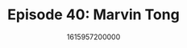 ---
templateKey: podcast-episode
public: true
url: podcast/episode-40-marvin-tong
title: " Episode 40: Marvin Tong "
description:  We go down the rabbit hole with Marvin Tong, co-founder, and CEO of Phala Network. We take a deep dive into how companies can leverage big data, the role of confidential computing, and how Phala is bringing on-chain privacy to the Polkadot ecosystem. 
date: 1615957200000
featuredimage: /img/podcast/MarvinTong_Webpage.jpg
socialimage: https://www.orchid.com/assets/img/podcast/MarvinTong_Social.png
platformurls:
 - https://podcasts.apple.com/us/podcast/confidential-computing-future-security-marvin-tong/id1516705670?i=1000513437821
 - https://open.spotify.com/episode/307jMEW8HW8bujSexA2D3f
 - https://www.stitcher.com/show/follow-the-white-rabbit/episode/confidential-computing-and-the-future-of-security-with-marvin-tong-82465171
 - https://castbox.fm/episode/Confidential-Computing-and-the-Future-of-Security-with-Marvin-Tong-id2954358-id365036702
 - 
 - https://www.podbean.com/media/share/dir-mat4d-d757fe1
 - https://tunein.com/podcasts/Technology-Podcasts/Follow-the-White-Rabbit-p1330281/?topicId=161608119
---